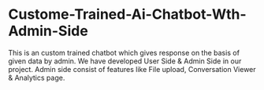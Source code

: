 # Custome-Trained-Ai-Chatbot-Wth-Admin-Side
This is an custom trained chatbot which gives response on the basis of given data by admin. We have developed User Side &amp; Admin Side in our project. Admin side consist of features like File upload, Conversation Viewer &amp; Analytics page.
